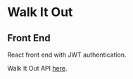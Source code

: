 # Walk It Out

## Front End

React front end with JWT authentication.

Walk It Out API [here](https://git.generalassemb.ly/ga-wdi-lessons/walk-it-out-back-end).
